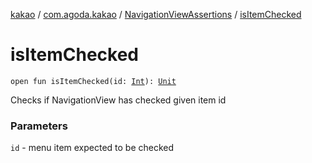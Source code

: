 [kakao](../../index.md) / [com.agoda.kakao](../index.md) / [NavigationViewAssertions](index.md) / [isItemChecked](.)

# isItemChecked

`open fun isItemChecked(id: `[`Int`](https://kotlinlang.org/api/latest/jvm/stdlib/kotlin/-int/index.html)`): `[`Unit`](https://kotlinlang.org/api/latest/jvm/stdlib/kotlin/-unit/index.html)

Checks if NavigationView has checked given item id

### Parameters

`id` - menu item expected to be checked